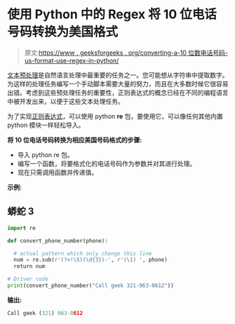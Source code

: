 # 使用 Python 中的 Regex 将 10 位电话号码转换为美国格式

> 原文:[https://www . geeksforgeeks . org/converting-a-10 位数电话号码-us-format-use-regex-in-python/](https://www.geeksforgeeks.org/converting-a-10-digit-phone-number-to-us-format-using-regex-in-python/)

[文本预处理](https://www.geeksforgeeks.org/text-preprocessing-in-python-set-1/)是自然语言处理中最重要的任务之一。您可能想从字符串中提取数字。为这样的处理任务编写一个手动脚本需要大量的努力，而且在大多数时候它很容易出错。考虑到这些预处理任务的重要性，正则表达式的概念已经在不同的编程语言中被开发出来，以便于这些文本处理任务。

为了实现[正则表达式](https://www.geeksforgeeks.org/regular-expression-python-examples-set-1/)，可以使用 python **re** 包，要使用它，可以像任何其他内置 python 模块一样轻松导入。

**将 10 位电话号码转换为相应美国号码格式的步骤:**

*   导入 python re 包。
*   编写一个函数，将要格式化的电话号码作为参数并对其进行处理。
*   现在只需调用函数并传递值。

**示例:**

## 蟒蛇 3

```py
import re 

def convert_phone_number(phone):

  # actual pattern which only change this line
  num = re.sub(r'(?<!\S)(\d{3})-', r'(\1) ', phone) 
  return num

# Driver code 
print(convert_phone_number("Call geek 321-963-0612"))
```

**输出:**

```py
Call geek (321) 963-0612
```